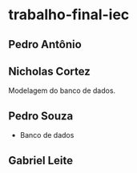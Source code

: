 # trabalho-final-iec

## Pedro Antônio

## Nicholas Cortez
Modelagem do banco de dados.

## Pedro Souza
- Banco de dados

## Gabriel Leite
